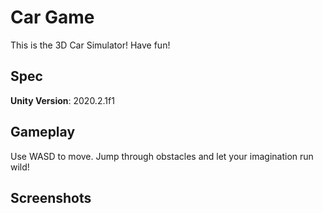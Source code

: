 # Car Game
This is the 3D Car Simulator! Have fun!

## Spec
**Unity Version**: 2020.2.1f1

## Gameplay
Use WASD to move. Jump through obstacles and let your imagination run wild!

## Screenshots
